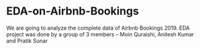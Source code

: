 # EDA-on-Airbnb-Bookings
We are going to analyze the complete data of Airbnb Bookings 2019. EDA project was done by a group of 3 members – Moin Quraishi, Anitesh Kumar and Pratik Sunar
